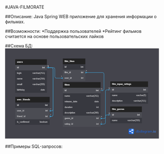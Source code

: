 #JAVA-FILMORATE

##Описание:
Java Spring WEB приложение для хранения информации о фильмах.

##Возможности:
*Поддержка пользователей
*Рейтинг фильмов считается на основе пользовательских лайков


##Схема БД:
![Database_Scheme](/filmorate_database_scheme.png)


##Примеры SQL-запросов: 

